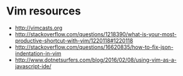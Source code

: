 # Vim resources

- http://vimcasts.org
- http://stackoverflow.com/questions/1218390/what-is-your-most-productive-shortcut-with-vim/1220118#1220118
- http://stackoverflow.com/questions/16620835/how-to-fix-json-indentation-in-vim
- http://www.dotnetsurfers.com/blog/2016/02/08/using-vim-as-a-javascript-ide/